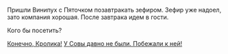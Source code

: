 Пришли Винипух с Пяточком позавтракать зефиром.
Зефир уже надоел, зато компания хорошая.
После завтрака идем в гости.

Кого бы посетить?

[Конечно, Кролика!](visit-rabbit/visit-rabbit.md)
[У Совы давно не были. Побежали к ней!](visit-owl/visit-owl.md)
